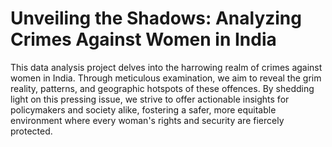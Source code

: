 # Unveiling the Shadows: Analyzing Crimes Against Women in India
This data analysis project delves into the harrowing realm of crimes against women in India. Through meticulous examination, we aim to reveal the grim reality, patterns, and geographic hotspots of these offences. By shedding light on this pressing issue, we strive to offer actionable insights for policymakers and society alike, fostering a safer, more equitable environment where every woman's rights and security are fiercely protected.
